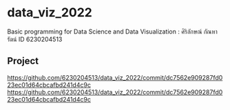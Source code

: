 # data_viz_2022
Basic programming for Data Science and Data Visualization : ศิริลักษณ์ กัณหารัตน์ ID 6230204513

## Project

https://github.com/6230204513/data_viz_2022/commit/dc7562e909287fd023ec01d64cbcafbd241d4c9c
https://github.com/6230204513/data_viz_2022/commit/dc7562e909287fd023ec01d64cbcafbd241d4c9c
